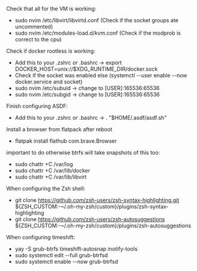 Check that all for the VM is working:
- sudo nvim /etc/libvirt/libvirtd.conf (Check if the socket groups ate uncommented)
- sudo nvim /etc/modules-load.d/kvm.conf (Check if the modprob is correct to the cpu)

Check if docker rootless is working:
  - Add this to your .zshrc or .bashrc -> export DOCKER_HOST=unix://$XDG_RUNTIME_DIR/docker.sock
  - Check if the socket was enabled else (systemctl --user enable --now docker.service and socket)
  - sudo nvim /etc/subuid -> change to [USER]:165536:65536
  - sudo nvim /etc/subgid -> change to [USER]:165536:65536

Finish configuring ASDF:
- Add this to your .zshrc or .bashrc -> . "$HOME/.asdf/asdf.sh"

Install a browser from flatpack after reboot
  - flatpak install flathub com.brave.Browser


important to do otherwise btrfs will take snapshots of this too: 
 - sudo chattr +C /var/log
 - sudo chattr +C /var/lib/docker
 - sudo chattr +C /var/lib/libvirt

When configuring the Zsh shell:
  - git clone https://github.com/zsh-users/zsh-syntax-highlighting.git ${ZSH_CUSTOM:-~/.oh-my-zsh/custom}/plugins/zsh-syntax-highlighting
  - git clone https://github.com/zsh-users/zsh-autosuggestions ${ZSH_CUSTOM:-~/.oh-my-zsh/custom}/plugins/zsh-autosuggestions

When configuring timeshift:
  - yay -S grub-btrfs timeshift-autosnap inotify-tools
  - sudo systemctl edit --full grub-btrfsd
  - sudo systemctl enable --now grub-btrfsd

